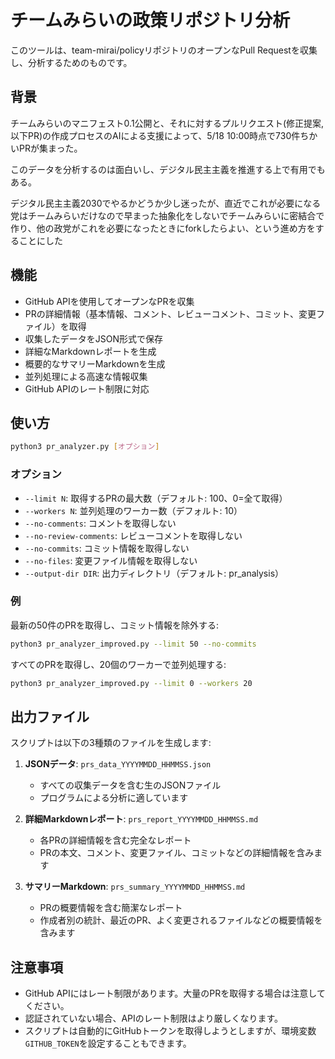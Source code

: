 # チームみらいの政策リポジトリ分析

このツールは、team-mirai/policyリポジトリのオープンなPull Requestを収集し、分析するためのものです。

## 背景

チームみらいのマニフェスト0.1公開と、それに対するプルリクエスト(修正提案, 以下PR)の作成プロセスのAIによる支援によって、5/18 10:00時点で730件ちかいPRが集まった。

このデータを分析するのは面白いし、デジタル民主主義を推進する上で有用でもある。

デジタル民主主義2030でやるかどうか少し迷ったが、直近でこれが必要になる党はチームみらいだけなので早まった抽象化をしないでチームみらいに密結合で作り、他の政党がこれを必要になったときにforkしたらよい、という進め方をすることにした

## 機能

- GitHub APIを使用してオープンなPRを収集
- PRの詳細情報（基本情報、コメント、レビューコメント、コミット、変更ファイル）を取得
- 収集したデータをJSON形式で保存
- 詳細なMarkdownレポートを生成
- 概要的なサマリーMarkdownを生成
- 並列処理による高速な情報収集
- GitHub APIのレート制限に対応

## 使い方

```bash
python3 pr_analyzer.py [オプション]
```

### オプション

- `--limit N`: 取得するPRの最大数（デフォルト: 100、0=全て取得）
- `--workers N`: 並列処理のワーカー数（デフォルト: 10）
- `--no-comments`: コメントを取得しない
- `--no-review-comments`: レビューコメントを取得しない
- `--no-commits`: コミット情報を取得しない
- `--no-files`: 変更ファイル情報を取得しない
- `--output-dir DIR`: 出力ディレクトリ（デフォルト: pr_analysis）

### 例

最新の50件のPRを取得し、コミット情報を除外する:
```bash
python3 pr_analyzer_improved.py --limit 50 --no-commits
```

すべてのPRを取得し、20個のワーカーで並列処理する:
```bash
python3 pr_analyzer_improved.py --limit 0 --workers 20
```

## 出力ファイル

スクリプトは以下の3種類のファイルを生成します:

1. **JSONデータ**: `prs_data_YYYYMMDD_HHMMSS.json`
   - すべての収集データを含む生のJSONファイル
   - プログラムによる分析に適しています

2. **詳細Markdownレポート**: `prs_report_YYYYMMDD_HHMMSS.md`
   - 各PRの詳細情報を含む完全なレポート
   - PRの本文、コメント、変更ファイル、コミットなどの詳細情報を含みます

3. **サマリーMarkdown**: `prs_summary_YYYYMMDD_HHMMSS.md`
   - PRの概要情報を含む簡潔なレポート
   - 作成者別の統計、最近のPR、よく変更されるファイルなどの概要情報を含みます

## 注意事項

- GitHub APIにはレート制限があります。大量のPRを取得する場合は注意してください。
- 認証されていない場合、APIのレート制限はより厳しくなります。
- スクリプトは自動的にGitHubトークンを取得しようとしますが、環境変数`GITHUB_TOKEN`を設定することもできます。
